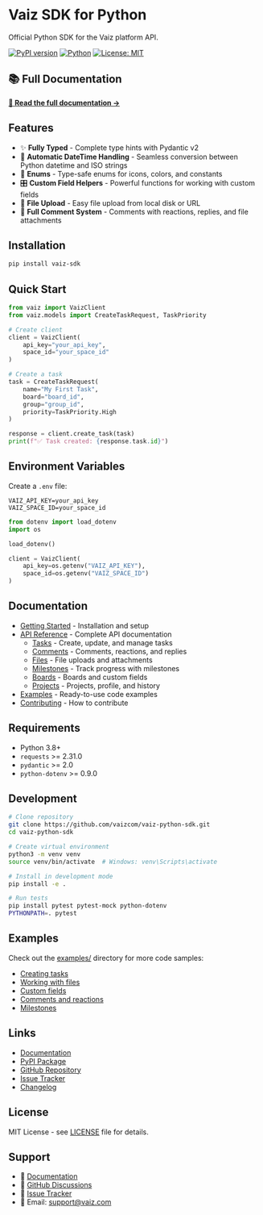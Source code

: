 # Vaiz SDK for Python

Official Python SDK for the Vaiz platform API.

[![PyPI version](https://badge.fury.io/py/vaiz-sdk.svg)](https://badge.fury.io/py/vaiz-sdk)
[![Python](https://img.shields.io/pypi/pyversions/vaiz-sdk.svg)](https://pypi.org/project/vaiz-sdk/)
[![License: MIT](https://img.shields.io/badge/License-MIT-yellow.svg)](https://opensource.org/licenses/MIT)

## 📚 Full Documentation

**[📖 Read the full documentation →](https://vaiz-python-sdk.vercel.app)**

## Features

- ✨ **Fully Typed** - Complete type hints with Pydantic v2
- 📅 **Automatic DateTime Handling** - Seamless conversion between Python datetime and ISO strings  
- 🎨 **Enums** - Type-safe enums for icons, colors, and constants
- 🎛️ **Custom Field Helpers** - Powerful functions for working with custom fields
- 📁 **File Upload** - Easy file upload from local disk or URL
- 💬 **Full Comment System** - Comments with reactions, replies, and file attachments

## Installation

```bash
pip install vaiz-sdk
```

## Quick Start

```python
from vaiz import VaizClient
from vaiz.models import CreateTaskRequest, TaskPriority

# Create client
client = VaizClient(
    api_key="your_api_key",
    space_id="your_space_id"
)

# Create a task
task = CreateTaskRequest(
    name="My First Task",
    board="board_id",
    group="group_id",
    priority=TaskPriority.High
)

response = client.create_task(task)
print(f"✅ Task created: {response.task.id}")
```

## Environment Variables

Create a `.env` file:

```env
VAIZ_API_KEY=your_api_key
VAIZ_SPACE_ID=your_space_id
```

```python
from dotenv import load_dotenv
import os

load_dotenv()

client = VaizClient(
    api_key=os.getenv("VAIZ_API_KEY"),
    space_id=os.getenv("VAIZ_SPACE_ID")
)
```

## Documentation

- [Getting Started](https://vaiz-python-sdk.vercel.app/getting-started) - Installation and setup
- [API Reference](https://vaiz-python-sdk.vercel.app/api/overview) - Complete API documentation
  - [Tasks](https://vaiz-python-sdk.vercel.app/api/tasks) - Create, update, and manage tasks
  - [Comments](https://vaiz-python-sdk.vercel.app/api/comments) - Comments, reactions, and replies
  - [Files](https://vaiz-python-sdk.vercel.app/api/files) - File uploads and attachments
  - [Milestones](https://vaiz-python-sdk.vercel.app/api/milestones) - Track progress with milestones
  - [Boards](https://vaiz-python-sdk.vercel.app/api/boards) - Boards and custom fields
  - [Projects](https://vaiz-python-sdk.vercel.app/api/projects) - Projects, profile, and history
- [Examples](https://vaiz-python-sdk.vercel.app/examples) - Ready-to-use code examples
- [Contributing](https://vaiz-python-sdk.vercel.app/contributing) - How to contribute

## Requirements

- Python 3.8+
- `requests` >= 2.31.0
- `pydantic` >= 2.0
- `python-dotenv` >= 0.9.0

## Development

```bash
# Clone repository
git clone https://github.com/vaizcom/vaiz-python-sdk.git
cd vaiz-python-sdk

# Create virtual environment
python3 -m venv venv
source venv/bin/activate  # Windows: venv\Scripts\activate

# Install in development mode
pip install -e .

# Run tests
pip install pytest pytest-mock python-dotenv
PYTHONPATH=. pytest
```

## Examples

Check out the [examples/](examples/) directory for more code samples:

- [Creating tasks](examples/create_task.py)
- [Working with files](examples/upload_file.py)
- [Custom fields](examples/custom_field_helpers_usage.py)
- [Comments and reactions](examples/post_comment.py)
- [Milestones](examples/create_milestone.py)

## Links

- [Documentation](https://vaiz-python-sdk.vercel.app)
- [PyPI Package](https://pypi.org/project/vaiz-sdk/)
- [GitHub Repository](https://github.com/vaizcom/vaiz-python-sdk)
- [Issue Tracker](https://github.com/vaizcom/vaiz-python-sdk/issues)
- [Changelog](CHANGELOG.md)

## License

MIT License - see [LICENSE](LICENSE) file for details.

## Support

- 📖 [Documentation](https://vaiz-python-sdk.vercel.app)
- 💬 [GitHub Discussions](https://github.com/vaizcom/vaiz-python-sdk/discussions)
- 🐛 [Issue Tracker](https://github.com/vaizcom/vaiz-python-sdk/issues)
- 📧 Email: support@vaiz.com
